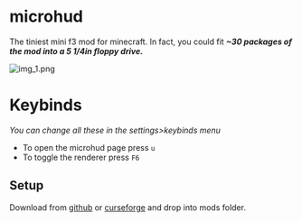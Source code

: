 # microhud
The tiniest mini f3 mod for minecraft. 
In fact, you could fit ***~30 packages of the mod into a 
5 1/4in floppy drive.***

![img_1.png](https://i.imgur.com/uSA54cI.png)

# Keybinds
*You can change all these in the settings>keybinds menu* 
- To open the microhud page press `u`
- To toggle the renderer press `F6`

## Setup
Download from [github](https://github.com/LukeOnuke/microhud/releases/latest) or [curseforge](https://www.curseforge.com/minecraft/mc-mods/microhud/files) and drop into mods folder.
